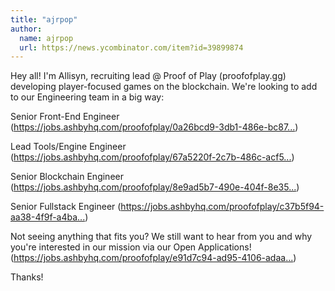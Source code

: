 ```yaml
---
title: "ajrpop"
author:
  name: ajrpop
  url: https://news.ycombinator.com/item?id=39899874
---
```

Hey all! I&#x27;m Allisyn, recruiting lead @ Proof of Play (proofofplay.gg) developing player-focused games on the blockchain. We&#x27;re looking to add to our Engineering team in a big way:

Senior Front-End Engineer (<a href="https:&#x2F;&#x2F;jobs.ashbyhq.com&#x2F;proofofplay&#x2F;0a26bcd9-3db1-486e-bc87-d7fad89117d1">https:&#x2F;&#x2F;jobs.ashbyhq.com&#x2F;proofofplay&#x2F;0a26bcd9-3db1-486e-bc87...</a>)

Lead Tools&#x2F;Engine Engineer (<a href="https:&#x2F;&#x2F;jobs.ashbyhq.com&#x2F;proofofplay&#x2F;67a5220f-2c7b-486c-acf5-e72e67917192">https:&#x2F;&#x2F;jobs.ashbyhq.com&#x2F;proofofplay&#x2F;67a5220f-2c7b-486c-acf5...</a>)

Senior Blockchain Engineer (<a href="https:&#x2F;&#x2F;jobs.ashbyhq.com&#x2F;proofofplay&#x2F;8e9ad5b7-490e-404f-8e35-e2505e59c5ae">https:&#x2F;&#x2F;jobs.ashbyhq.com&#x2F;proofofplay&#x2F;8e9ad5b7-490e-404f-8e35...</a>)

Senior Fullstack Engineer (<a href="https:&#x2F;&#x2F;jobs.ashbyhq.com&#x2F;proofofplay&#x2F;c37b5f94-aa38-4f9f-a4ba-83c269c90e5e">https:&#x2F;&#x2F;jobs.ashbyhq.com&#x2F;proofofplay&#x2F;c37b5f94-aa38-4f9f-a4ba...</a>)

Not seeing anything that fits you? We still want to hear from you and why you&#x27;re interested in our mission via our Open Applications! (<a href="https:&#x2F;&#x2F;jobs.ashbyhq.com&#x2F;proofofplay&#x2F;e91d7c94-ad95-4106-adaa-2bb96b0977f9">https:&#x2F;&#x2F;jobs.ashbyhq.com&#x2F;proofofplay&#x2F;e91d7c94-ad95-4106-adaa...</a>)

Thanks!
